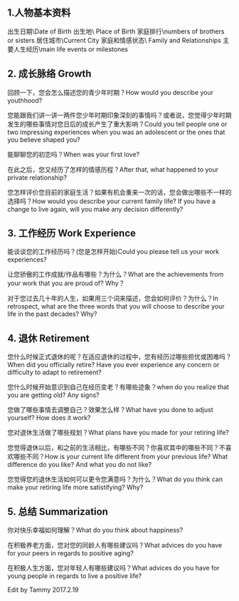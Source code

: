 ## **1.人物基本资料**

出生日期\Date of Birth
出生地\ Place of Birth
家庭排行\numbers of brothers or sisters
居住城市\Current City
家庭和情感状态\ Family and Relationships
主要人生经历\main life events or milestones

## **2. 成长脉络 Growth**

回顾一下，您会怎么描述您的青少年时期？How would you describe your youthhood?

您能跟我们讲一讲一两件您少年时期印象深刻的事情吗？或者说，您觉得少年时期发生的哪些事情对您日后的成长产生了重大影响？Could you tell people one or two impressing experiences when you was an adolescent or the ones that you believe shaped you?

能聊聊您的初恋吗？When was your first love?

在此之后，您又经历了怎样的情感历程？After that, what happened to your private relationship?

您怎样评价您目前的家庭生活？如果有机会重来一次的话，您会做出哪些不一样的选择吗？How would you describe your current family life? If you have a change to live again, will you make any decision differently?

## **3. 工作经历 Work Experience**

能谈谈您的工作经历吗？\(您是怎样开始\)Could you please tell us your work experiences?

让您骄傲的工作成就\/作品有哪些？为什么？What are the achievements from your work that you are proud of? Why？

对于您过去几十年的人生，如果用三个词来描述，您会如何评价？为什么？In retrospect, what are the three words that you will choose to describe your life in the past decades? Why?

## **4. 退休 Retirement**

您什么时候正式退休的呢？在适应退休的过程中，您有经历过哪些担忧或困难吗？When did you officially retire? Have you ever experience any concern or difficulty to adapt to retirement?

您什么时候开始意识到自己在经历变老？有哪些迹象？when do you realize that you are getting old? Any signs?

您做了哪些事情去调整自己？效果怎么样？What have you done to adjust yourself? How does it work?

您对退休生活做了哪些规划？What plans have you made for your retiring life?

您觉得退休以后，和之前的生活相比，有哪些不同？你喜欢其中的哪些不同？不喜欢哪些不同？How is your current life different from your previous life? What difference do you like? And what you do not like?

您觉得您的退休生活如何可以更令您满意吗？为什么？What do you think can make your retiring life more satistifying? Why?

## **5. 总结 Summarization**

你对快乐幸福如何理解？What do you think about happiness?

在积极养老方面，您对您的同龄人有哪些建议吗？What advices do you have for your peers in regards to positive aging?

在积极人生方面，您对年轻人有哪些建议吗？What advices do you have for young people in regards to live a positive life?

Edit by Tammy 2017.2.19

